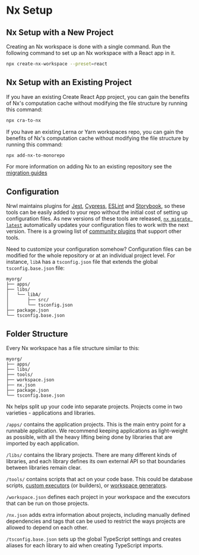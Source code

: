 # Nx Setup

## Nx Setup with a New Project

Creating an Nx workspace is done with a single command. Run the following command to set up an Nx workspace with a React app in it.

```bash
npx create-nx-workspace --preset=react
```

## Nx Setup with an Existing Project

If you have an existing Create React App project, you can gain the benefits of Nx's computation cache without modifying the file structure by running this command:

```bash
npx cra-to-nx
```

If you have an existing Lerna or Yarn workspaces repo, you can gain the benefits of Nx's computation cache without modifying the file structure by running this command:

```bash
npx add-nx-to-monorepo
```

For more information on adding Nx to an existing repository see the [migration guides](/{{framework}}/migration/overview)

## Configuration

Nrwl maintains plugins for [Jest](/{{framework}}/jest/overview), [Cypress](/{{framework}}/cypress/overview), [ESLint](/{{framework}}/linter/eslint) and [Storybook](/{{framework}}/storybook/overview), so these tools can be easily added to your repo without the initial cost of setting up configuration files. As new versions of these tools are released, [`nx migrate latest`](/{{framework}}/core-concepts/updating-nx) automatically updates your configuration files to work with the next version. There is a growing list of [community plugins](/nx-community) that support other tools.

Need to customize your configuration somehow? Configuration files can be modified for the whole repository or at an individual project level. For instance, `libA` has a `tsconfig.json` file that extends the global `tsconfig.base.json` file:

```treeview
myorg/
├── apps/
├── libs/
│   └── libA/
│       ├── src/
│       └── tsconfig.json
├── package.json
└── tsconfig.base.json
```

## Folder Structure

Every Nx workspace has a file structure similar to this:

```treeview
myorg/
├── apps/
├── libs/
├── tools/
├── workspace.json
├── nx.json
├── package.json
└── tsconfig.base.json
```

Nx helps split up your code into separate projects. Projects come in two varieties - applications and libraries.

`/apps/` contains the application projects. This is the main entry point for a runnable application. We recommend keeping applications as light-weight as possible, with all the heavy lifting being done by libraries that are imported by each application.

`/libs/` contains the library projects. There are many different kinds of libraries, and each library defines its own external API so that boundaries between libraries remain clear.

`/tools/` contains scripts that act on your code base. This could be database scripts, [custom executors](/{{framework}}/executors/creating-custom-builders) (or builders), or [workspace generators](/{{framework}}/generators/workspace-generators).

`/workspace.json` defines each project in your workspace and the executors that can be run on those projects.

`/nx.json` adds extra information about projects, including manually defined dependencies and tags that can be used to restrict the ways projects are allowed to depend on each other.

`/tsconfig.base.json` sets up the global TypeScript settings and creates aliases for each library to aid when creating TypeScript imports.

